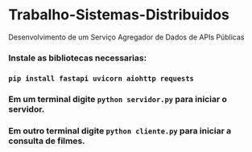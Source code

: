 # Trabalho-Sistemas-Distribuidos
Desenvolvimento de um Serviço Agregador de Dados de APIs Públicas


### Instale as bibliotecas necessarias:

### ```pip install fastapi uvicorn aiohttp requests```

### Em um terminal digite ```python servidor.py``` para iniciar o servidor.

### Em outro terminal digite ```python cliente.py``` para iniciar a consulta de filmes.


